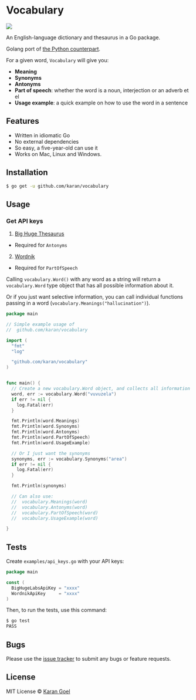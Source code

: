 # Vocabulary

[![](http://i.imgur.com/RJSJHlA.png)](https://xkcd.com/1443/)

An English-language dictionary and thesaurus in a Go package.

Golang port of [the Python counterpart](https://github.com/prodicus/vocabulary/).

For a given word, `Vocabulary` will give you:

* **Meaning**
* **Synonyms**
* **Antonyms**
* **Part of speech**: whether the word is a noun, interjection or an adverb et el
* **Usage example**: a quick example on how to use the word in a sentence

## Features

* Written in idiomatic Go
* No external dependencies
* So easy, a five-year-old can use it
* Works on Mac, Linux and Windows.

## Installation

```bash
$ go get -u github.com/karan/vocabulary
```

## Usage

### Get API keys

1. [Big Huge Thesaurus](http://words.bighugelabs.com/getkey.php)
  * Required for `Antonyms`
2. [Wordnik](http://developer.wordnik.com/)
  * Required for `PartOfSpeech`

Calling `vocabulary.Word()` with any word as a string will return a `vocabulary.Word` type object that has all possible information about it.

Or if you just want selective information, you can call individual functions passing in a word (`vocabulary.Meanings("hallucination")`).

```go
package main

// Simple example usage of
//  github.com/karan/vocabulary

import (
  "fmt"
  "log"

  "github.com/karan/vocabulary"
)


func main() {
  // Create a new vocabulary.Word object, and collects all information it can.
  word, err := vocabulary.Word("vuvuzela")
  if err != nil {
    log.Fatal(err)
  }

  fmt.Println(word.Meanings)
  fmt.Println(word.Synonyms)
  fmt.Println(word.Antonyms)
  fmt.Println(word.PartOfSpeech)
  fmt.Println(word.UsageExample)

  // Or I just want the synonyms
  synonyms, err := vocabulary.Synonyms("area")
  if err != nil {
    log.Fatal(err)
  }

  fmt.Println(synonyms)

  // Can also use:
  //  vocabulary.Meanings(word)
  //  vocabulary.Antonyms(word)
  //  vocabulary.PartOfSpeech(word)
  //  vocabulary.UsageExample(word)

}
```

## Tests

Create `examples/api_keys.go` with your API keys:

```go
package main

const (
  BigHugeLabsApiKey = "xxxx"
  WordnikApiKey     = "xxxx"
)

```

Then, to run the tests, use this command:

```bash
$ go test
PASS
```

## Bugs

Please use the [issue tracker](https://github.com/karan/vocabulary/issues) to submit any bugs or feature requests.

## License

MIT License © [Karan Goel](https://twitter.com/karangoel)
